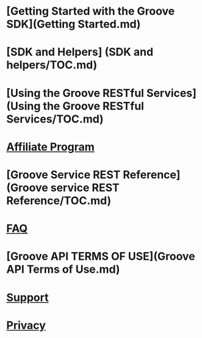 # [Getting Started with the Groove SDK](Getting Started.md)  
# [SDK and Helpers] (SDK and helpers/TOC.md)
# [Using the Groove RESTful Services](Using the Groove RESTful Services/TOC.md)
# [Affiliate Program](http://aka.ms/MicrosoftAffiliates)
# [Groove Service REST Reference](Groove service REST Reference/TOC.md)
# [FAQ](FAQ.md)
# [Groove API TERMS OF USE](Groove API Terms of Use.md)
# [Support](Support.md)
# [Privacy](Privacy.md)

